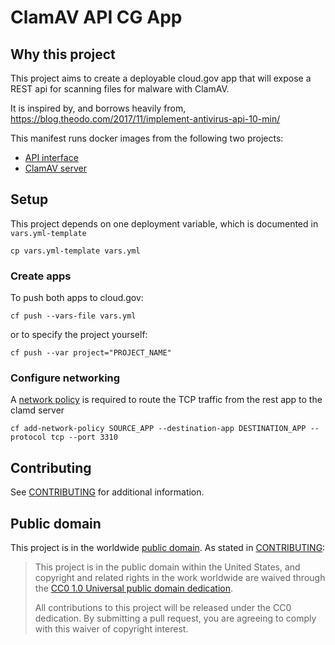 # ClamAV API CG App

## Why this project

This project aims to create a deployable cloud.gov app that will expose a REST api for scanning files for malware with ClamAV.

It is inspired by, and borrows heavily from, https://blog.theodo.com/2017/11/implement-antivirus-api-10-min/

This manifest runs docker images from the following two projects:

* [API interface](https://github.com/solita/clamav-rest)
* [ClamAV server](https://github.com/mko-x/docker-clamav)

## Setup

This project depends on one deployment variable, which is documented in `vars.yml-template`

`cp vars.yml-template vars.yml`

### Create apps

To push both apps to cloud.gov:

`cf push --vars-file vars.yml`

or to specify the project yourself:

`cf push --var project="PROJECT_NAME"`

### Configure networking

A [network policy](https://docs.cloudfoundry.org/devguide/deploy-apps/cf-networking.html#create-policies)
is required to route the TCP traffic from the rest app to the clamd server

`cf add-network-policy SOURCE_APP --destination-app DESTINATION_APP --protocol tcp --port 3310`

## Contributing

See [CONTRIBUTING](CONTRIBUTING.md) for additional information.

## Public domain

This project is in the worldwide [public domain](LICENSE.md). As stated in [CONTRIBUTING](CONTRIBUTING.md):

> This project is in the public domain within the United States, and copyright and related rights in the work worldwide are waived through the [CC0 1.0 Universal public domain dedication](https://creativecommons.org/publicdomain/zero/1.0/).
>
> All contributions to this project will be released under the CC0 dedication. By submitting a pull request, you are agreeing to comply with this waiver of copyright interest.
